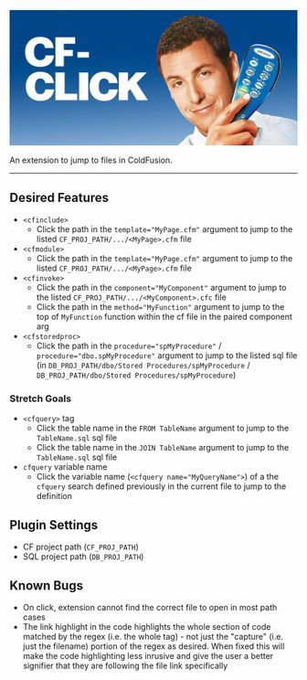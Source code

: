 ![CF-CLICK Banner](banner_narrow.jpg)

An extension to jump to files in ColdFusion.

---

## Desired Features

- `<cfinclude>`
  - Click the path in the `template="MyPage.cfm"` argument to jump to the listed `CF_PROJ_PATH/.../<MyPage>.cfm` file
- `<cfmodule>`
  - Click the path in the `template="MyPage.cfm"` argument to jump to the listed `CF_PROJ_PATH/.../<MyPage>.cfm` file
- `<cfinvoke>`
  - Click the path in the `component="MyComponent"` argument to jump to the listed `CF_PROJ_PATH/.../<MyComponent>.cfc` file
  - Click the path in the `method="MyFunction"` argument to jump to the top of `MyFunction` function within the cf file in the paired component arg
- `<cfstoredproc>`
  - Click the path in the `procedure="spMyProcedure"` / `procedure="dbo.spMyProcedure"` argument to jump to the listed sql file (in `DB_PROJ_PATH/dbo/Stored Procedures/spMyProcedure` / `DB_PROJ_PATH/dbo/Stored Procedures/spMyProcedure`)

### Stretch Goals

- `<cfquery>` tag
  - Click the table name in the `FROM TableName` argument to jump to the `TableName.sql` sql file
  - Click the table name in the `JOIN TableName` argument to jump to the `TableName.sql` sql file
- `cfquery` variable name
  - Click the variable name (`<cfquery name="MyQueryName">`) of a the `cfquery` search defined previously in the current file to jump to the definition

## Plugin Settings

- CF project path (`CF_PROJ_PATH`)
- SQL project path (`DB_PROJ_PATH`)

## Known Bugs

- On click, extension cannot find the correct file to open in most path cases
- The link highlight in the code highlights the whole section of code matched by the regex (i.e. the whole tag) - not just the "capture" (i.e. just the filename) portion of the regex as desired. When fixed this will make the code highlighting less inrusive and give the user a better signifier that they are following the file link specifically
